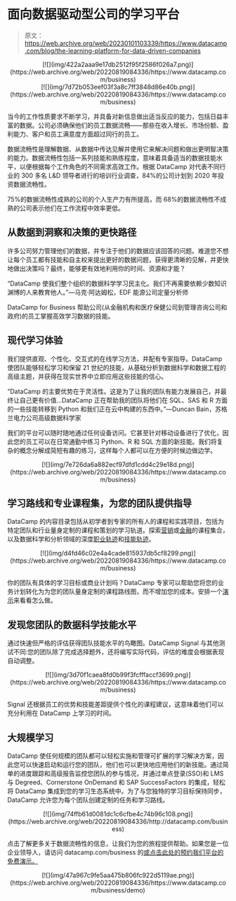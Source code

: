 # 面向数据驱动型公司的学习平台

> 原文：<https://web.archive.org/web/20230101103339/https://www.datacamp.com/blog/the-learning-platform-for-data-driven-companies>

<center>[![](img/422a2aaa9e17db2512f95f2586f026a7.png)](https://web.archive.org/web/20220819084336/https://www.datacamp.com/business)</center>

<center>[![](img/7d72b053eef03f3a8c7ff3848d86e40b.png)](https://web.archive.org/web/20220819084336/https://www.datacamp.com/business)</center>

当今的工作性质要求不断学习，并具备对新信息做出适当反应的能力，包括日益丰富的数据。公司必须确保他们的员工数据流畅——那些在收入增长、市场份额、盈利能力、客户和员工满意度方面超过同行的员工。

数据流畅性是理解数据、从数据中传达见解并使用它来解决问题和做出更明智决策的能力。数据流畅性包括一系列技能和熟练程度，意味着具备适当的数据技能水平，以便根据每个工作角色的不同需求高效工作。根据 DataCamp 对代表不同行业的 300 多名 L&D 领导者进行的培训行业调查，84%的公司计划到 2020 年投资数据流畅性。

75%的数据流畅性成熟的公司的个人生产力有所提高，而 68%的数据流畅性不成熟的公司表示他们在工作流程中效率更低。

## 从数据到洞察和决策的更快路径

许多公司努力管理他们的数据，并专注于他们的数据应该回答的问题。难道您不想让每个员工都有技能和自主权来提出更好的数据问题，获得更清晰的见解，并更快地做出决策吗？最终，能够更有效地利用你的时间、资源和才能？

“DataCamp 使我们整个组织的数据科学学习民主化。我们不再需要依赖少数知识渊博的人来教育他人。”—马克·阿达姆松，EDF 能源公司定量分析师

DataCamp for Business 帮助公司(从金融机构和医疗保健公司到管理咨询公司和政府)的员工掌握高效学习数据的技能。

## 现代学习体验

我们提供直观、个性化、交互式的在线学习方法，并配有专家指导。DataCamp 使团队能够轻松学习和保留 21 世纪的技能，从基础分析到数据科学和数据工程的高级主题，并获得在现实世界中立即应用这些技能的信心。

“DataCamp 的主要优势在于灵活性。这是为了让我的团队有能力发展自己，并最终让自己更有价值...DataCamp 正在帮助我的团队将他们在 SQL、SAS 和 R 方面的一些技能转移到 Python 和我们正在云中构建的东西中。”—Duncan Bain，苏格兰电力公司高级数据科学家

我们的平台可以随时随地通过任何设备访问。它甚至针对移动设备进行了优化，因此您的员工可以在日常通勤中练习 Python、R 和 SQL 方面的新技能。我们将复杂的概念分解成简短有趣的练习，这样每个人都可以在方便的时候边做边学。

<center>[![](img/7e726da6a882ecf97dfd1cdd4c29e18d.png)](https://web.archive.org/web/20220819084336/https://www.datacamp.com/business)</center>

## 学习路线和专业课程集，为您的团队提供指导

DataCamp 的内容目录包括从初学者到专家的所有人的课程和实践项目，包括为特定团队和行业量身定制的课程和策划的学习轨道。探索[营销](https://web.archive.org/web/20220819084336/https://www.datacamp.com/search?q=marketing&tab=undefined)或[金融](https://web.archive.org/web/20220819084336/https://www.datacamp.com/search?facets%5Btopic%5D%5B%5D=Applied+Finance)的课程集合，以及数据科学和分析领域的深度[职业轨迹](https://web.archive.org/web/20220819084336/https://www.datacamp.com/tracks/career)和[技能轨迹](https://web.archive.org/web/20220819084336/https://www.datacamp.com/tracks/skill)。

<center>[![](img/d4fd46c02e4a4cade815937db5cf8299.png)](https://web.archive.org/web/20220819084336/https://www.datacamp.com/business)</center>

你的团队有具体的学习目标或商业计划吗？DataCamp 专家可以帮助您将您的业务计划转化为为您的团队量身定制的课程路线图，而不增加您的成本。安排一个[演示](https://web.archive.org/web/20220819084336/https://www.datacamp.com/business/demo)来看看怎么做。

## 发现您团队的数据科学技能水平

通过快速但严格的评估获得团队技能水平的鸟瞰图。DataCamp Signal 与其他测试不同:您的团队除了完成选择题外，还将编写实际代码，评估的难度会根据表现自动调整。

<center>[![](img/3d70f1caea8fd0b99f3fcfffaccf3699.png)](https://web.archive.org/web/20220819084336/https://www.datacamp.com/business)</center>

Signal 还根据员工的优势和技能差距提供个性化的课程建议，这意味着他们可以充分利用在 DataCamp 上学习的时间。

## 大规模学习

DataCamp 使任何规模的团队都可以轻松实施和管理可扩展的学习解决方案，因此您可以快速启动和运行您的团队，他们也可以更快地应用他们的新技能。通过简单的进度跟踪和高级报告监控您团队的参与情况，并通过单点登录(SSO)和 LMS 与 Degreed、Cornerstone OnDemand 和 SAP SuccessFactors 的集成，轻松将 DataCamp 集成到您的学习生态系统中。为了与您独特的学习目标保持同步，DataCamp 允许您为每个团队创建定制的任务和学习路线。

<center>[![](img/74ffb61d0081dc1c6cfbe4c74b96c108.png)](https://web.archive.org/web/20220819084336/http://datacamp.com/business)</center>

点击了解更多关于数据流畅性的信息，让我们为您的旅程提供帮助。如果您是一位企业领导人，请访问 datacamp.com/business 的[或点击此处的](https://web.archive.org/web/20220819084336/http://datacamp.com/business)[预约我们平台的免费演示。](https://web.archive.org/web/20220819084336/https://www.datacamp.com/business/demo)

<center>[![](img/47a967c9fe5aa475b806fc922d5119ae.png)](https://web.archive.org/web/20220819084336/https://www.datacamp.com/business/demo)</center>